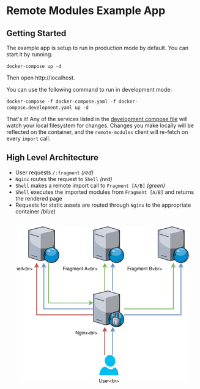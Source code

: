 # Remote Modules Example App

## Getting Started

The example app is setup to run in production mode by default. You can start it by running:
```shell
docker-compose up -d
```

Then open http://localhost.

You can use the following command to run in development mode:
```shell
docker-compose -f docker-compose.yaml -f docker-compose.development.yaml up -d
```
That's it! Any of the services listed in the [development compose file](docker-compose.development.yaml) will watch your local filesystem for changes. Changes you make locally will be reflected on the container, and the `remote-modules` client will re-fetch on every `import` call.

## High Level Architecture

* User requests `/:fragment` _(red)_
* `Nginx` routes the request to `Shell` _(red)_
* `Shell` makes a remote import call to `Fragment [A/B]` _(green)_
* `Shell` executes the imported modules from `Fragment [A/B]` and returns the rendered page
* Requests for static assets are routed through `Nginx` to the appropriate container _(blue)_

<div align="center">
	<br />
	<img width="450" src="../docs/request-flow.svg" title="Request Flow" alt="Request Flow">
</div>
